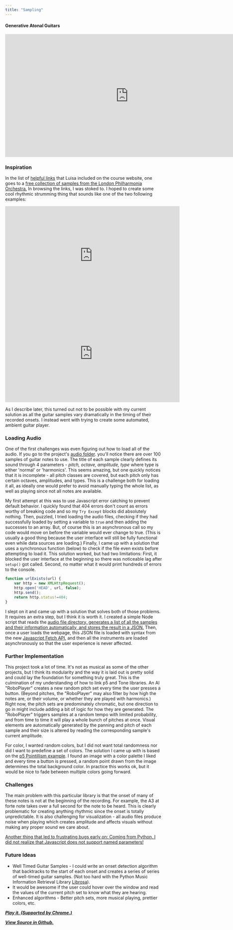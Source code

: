 ```yaml
---
title: "Sampling"
---
```

#### Generative Atonal Guitars

<iframe width="790" height="395" src="https://www.youtube.com/embed/6ZIYxf6DkiA" frameborder="0" allow="autoplay; encrypted-media" allowfullscreen></iframe>

### Inspiration
In the list of [helpful links](https://luisaph.github.io/the-code-of-music-2018/#Introduction) that Luisa included on the course website, one goes to a [free collection of samples from the London Philharmonia Orchestra.](http://www.philharmonia.co.uk/explore/sound_samples) In browsing the links, I was stoked to. I hoped to create some cool rhythmic strumming thing that sounds like one of the two following examples:

<iframe width="560" height="315" src="https://www.youtube.com/embed/EPiiY4a1vf4" frameborder="0" allow="autoplay; encrypted-media" allowfullscreen></iframe>

<iframe width="560" height="315" src="https://www.youtube.com/embed/A6eiWI3ed6w" frameborder="0" allow="autoplay; encrypted-media" allowfullscreen></iframe>

As I describe later, this turned out not to be possible with my current solution as all the guitar samples vary dramatically in the timing of their recorded onsets. I instead went with trying to create some automated, ambient guitar player.

### Loading Audio
One of the first challenges was even figuring out how to load all of the audio. If you go to the project's [audio folder](https://github.com/Huriphoonado/code-of-music/tree/master/projects/Sample/guitar). you'll notice there are over 100 samples of guitar notes to use. The title of each sample clearly defines its sound through 4 parameters - *pitch, octave, amplitude, type* where type is either 'normal' or 'harmonics'. This seems amazing, but one quickly notices that it is incomplete - all pitch classes are covered, but each pitch only has certain octaves, amplitudes, and types. This is a challenge both for loading it all, as ideally one would prefer to avoid manually typing the whole list, as well as playing since not all notes are available.

My first attempt at this was to use Javascript error catching to prevent default behavior. I quickly found that 404 errors don't count as errors worthy of breaking code and so my `Try Except` blocks did absolutely nothing. Then, puzzled, I tried loading the audio files, checking if they had successfully loaded by setting a variable to `true` and then adding the successes to an array. But, of course this is an asynchronous call so my code would move on before the variable would ever change to true. (This is usually a good thing because the user interface will still be fully functional even while data sources are loading.) Finally, I came up with a solution that uses a synchronous function (below) to check if the file even exists before attempting to load it. This solution worked, but had two limitations: First, it blocked the user interface at the beginning so there was noticeable lag after `setup()` got called. Second, no matter what it would print hundreds of errors to the console.

```javascript
function urlExists(url) {
    var http = new XMLHttpRequest();
    http.open('HEAD', url, false);
    http.send();
    return http.status!=404;
}
```

I slept on it and came up with a solution that solves both of those problems. It requires an extra step, but I think it is worth it. I created a simple Node script that reads the [audio file directory, generates a list of all the samples and their information automatically, and stores the result in a JSON.](https://github.com/Huriphoonado/code-of-music/tree/master/projects/Sample/find_all_guitars.js) Then, once a user loads the webpage, this JSON file is loaded with syntax from the new [Javascript Fetch API](https://developer.mozilla.org/en-US/docs/Web/API/Fetch_API), and then all the instruments are loaded asynchronously so that the user experience is never affected.

### Further Implementation
This project took a lot of time. It's not as musical as some of the other projects, but I think its modularity and the way it is laid out is pretty solid and could lay the foundation for something truly great. This is the culmination of my understanding of how to link p5 and Tone libraries. An AI "RoboPlayer" creates a new random pitch set every time the user presses a button. (Beyond pitches, the "RoboPlayer" may also filter by how high the notes are, or their volume, or whether they are played with harmonics.) Right now, the pitch sets are predominately chromatic, but one direction to go in might include adding a bit of logic for how they are generated. The "RoboPlayer" triggers samples at a random tempo with limited probability, and from time to time it will play a whole bunch of pitches at once. Visual elements are automatically generated by the panning and pitch of each sample and their size is altered by reading the corresponding sample's current amplitude.

For color, I wanted random colors, but I did not want total randomness nor did I want to predefine a set of colors. The solution I came up with is based on the [p5 Pointillism example](https://p5js.org/examples/image-pointillism.html). I found an image with a color palette I  liked and every time a button is pressed, a random point drawn from the image determines the total background color. In practice this works ok, but it would be nice to fade between multiple colors going forward.

### Challenges
The main problem with this particular library is that the onset of many of these notes is not at the beginning of the recording. For example, the A3 at forte note takes over a full second for the note to be heard. This is clearly problematic for creating anything rhythmic since the onset is totally unpredictable. It is also challenging for visualization - all audio files produce noise when playing which creates amplitude and affects visuals without making any proper sound we care about.

[Another thing that led to frustrating bugs early on: Coming from Python, I did not realize that Javascript does not support named parameters!](https://medium.com/dailyjs/named-and-optional-arguments-in-javascript-using-es6-destructuring-292a683d5b4e)

### Future Ideas
* Well Timed Guitar Samples - I could write an onset detection algorithm that backtracks to the start of each onset and creates a series of series of well-timed guitar samples. (Not too hard with the Python Music Information Retrieval Library [Librosa](https://librosa.github.io)).
* It would be awesome if the user could hover over the window and read the values of the current pitch set to know what they are hearing.
* Enhanced algorithms - Better pitch sets, more musical playing, prettier colors, etc.


[***Play it. (Supported by Chrome.)***](https://huriphoonado.github.io/code-of-music/projects/Sample)

[***View Source in Github.***](https://github.com/Huriphoonado/code-of-music/tree/master/projects/Sample)
